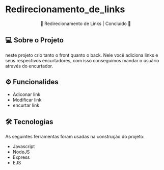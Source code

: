 # Redirecionamento_de_links

<p align="center">
  🚧 Redirecionamento de Links | Concluído 🚧
</p>

## 💻 Sobre o Projeto
<p>
  neste projeto crio tanto o front quanto o back. Nele você adiciona links e seus respectivos encurtadores, com isso conseguimos mandar o usuário através do encurtador.
</p>

## ⚙ Funcionalides
- Adiconar link
- Modificar link
- encurtar link

## 🛠 Tecnologias
As seguintes ferramentas foram usadas na construção do projeto:

- Javascript
- NodeJS
- Express
- EJS
